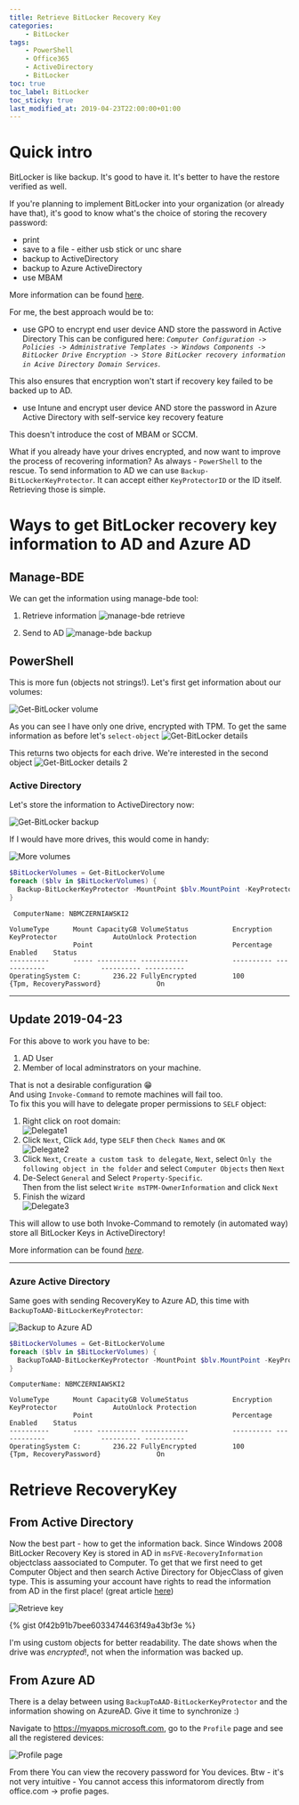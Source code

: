 ```yaml
---
title: Retrieve BitLocker Recovery Key
categories:
    - BitLocker
tags:
    - PowerShell
    - Office365
    - ActiveDirectory
    - BitLocker
toc: true
toc_label: BitLocker
toc_sticky: true
last_modified_at: 2019-04-23T22:00:00+01:00
---
```


# Quick intro

BitLocker is like backup. It's good to have it. It's better to have the restore verified as well.

If you're planning to implement BitLocker into your organization (or already have that), it's good to know what's the choice of storing the recovery password:

- print
- save to a file - either usb stick or unc share
- backup to ActiveDirectory
- backup to Azure ActiveDirectory
- use MBAM

More information can be found [here](https://docs.microsoft.com/en-us/windows/security/information-protection/bitlocker/bitlocker-device-encryption-overview-windows-10).

For me, the best approach would be to:

- use GPO to encrypt end user device AND store the password in Active Directory
This can be configured here: *`Computer Configuration -> Policies -> Administrative Templates -> Windows Components -> BitLocker Drive Encryption -> Store BitLocker recovery information in Acive Directory Domain Services`*.

This also ensures that encryption won't start if recovery key failed to be backed up to AD.

- use Intune and encrypt user device AND store the password in Azure Active Directory with self-service key recovery feature

This doesn't introduce the cost of MBAM or SCCM.

What if you already have your drives encrypted, and now want to improve the process of recovering information? As always - `PowerShell` to the rescue. To send information to AD we can use `Backup-BitLockerKeyProtector`. It can accept either `KeyProtectorID` or the ID itself. Retrieving those is simple.

# Ways to get BitLocker recovery key information to AD and Azure AD

## Manage-BDE

We can get the information using manage-bde tool:

1. Retrieve information
![manage-bde retrieve](/assets/images/posts/retrieve-bitlocker/picture1.png)

2. Send to AD
![manage-bde backup](/assets/images/posts/retrieve-bitlocker/picture2.png)

## PowerShell

This is more fun (objects not strings!). Let's first get information about our volumes:

![Get-BitLocker volume](/assets/images/posts/retrieve-bitlocker/picture3.png)

As you can see I have only one drive, encrypted with TPM. To get the same information as before let's `select-object`
![Get-BitLocker details](/assets/images/posts/retrieve-bitlocker/picture4.png)

This returns two objects for each drive. We're interested in the second object
![Get-BitLocker details 2](/assets/images/posts/retrieve-bitlocker/picture5.png)

### Active Directory

Let's store the information to ActiveDirectory now:

![Get-BitLocker backup](/assets/images/posts/retrieve-bitlocker/picture6.png)

If I would have more drives, this would come in handy:

![More volumes](/assets/images/posts/retrieve-bitlocker/picture7.png)

```powershell
$BitLockerVolumes = Get-BitLockerVolume
foreach ($blv in $BitLockerVolumes) {
  Backup-BitLockerKeyProtector -MountPoint $blv.MountPoint -KeyProtectorId (($blv.KeyProtector)[1] | Select-Object -ExpandProperty KeyProtectorID)
}
```

```
 ComputerName: NBMCZERNIAWSKI2

VolumeType      Mount CapacityGB VolumeStatus           Encryption KeyProtector              AutoUnlock Protection
                Point                                   Percentage                           Enabled    Status
----------      ----- ---------- ------------           ---------- ------------              ---------- ----------
OperatingSystem C:        236.22 FullyEncrypted         100        {Tpm, RecoveryPassword}              On
```

---

## Update 2019-04-23

For this above to work you have to be:

1. AD User
2. Member of local adminstrators on your machine.

That is not a desirable configuration :grin:  
And using `Invoke-Command` to remote machines will fail too.  
To fix this you will have to delegate proper permissions to `SELF` object:

1. Right click on root domain:  
![Delegate1](/assets/images/posts/retrieve-bitlocker/picture11.png)
2. Click `Next`, Click `Add`, type `SELF` then `Check Names` and `OK`  
![Delegate2](/assets/images/posts/retrieve-bitlocker/picture12.png)
3. Click `Next`, `Create a custom task to delegate`, `Next`, select `Only the following object in the folder` and select `Computer Objects` then `Next`
4. De-Select `General` and Select `Property-Specific`.  
Then from the list select `Write msTPM-OwnerInformation` and click `Next`
5. Finish the wizard  
![Delegate3](/assets/images/posts/retrieve-bitlocker/picture13.png)

This will allow to use both Invoke-Command to remotely (in automated way) store all BitLocker Keys in ActiveDirectory!

More information can be found _[here](https://blogs.technet.microsoft.com/craigf/2011/01/26/delegating-access-in-ad-to-bitlocker-recovery-information/)_.

---


### Azure Active Directory

Same goes with sending RecoveryKey to Azure AD, this time with `BackupToAAD-BitLockerKeyProtector`:

![Backup to Azure AD](/assets/images/posts/retrieve-bitlocker/picture8.png)

```powershell
$BitLockerVolumes = Get-BitLockerVolume
foreach ($blv in $BitLockerVolumes) {
  BackupToAAD-BitLockerKeyProtector -MountPoint $blv.MountPoint -KeyProtectorId (($blv.KeyProtector)[1] | Select-Object -ExpandProperty KeyProtectorID)
}
```

```
ComputerName: NBMCZERNIAWSKI2

VolumeType      Mount CapacityGB VolumeStatus           Encryption KeyProtector              AutoUnlock Protection
                Point                                   Percentage                           Enabled    Status
----------      ----- ---------- ------------           ---------- ------------              ---------- ----------
OperatingSystem C:        236.22 FullyEncrypted         100        {Tpm, RecoveryPassword}              On

```




# Retrieve RecoveryKey

## From Active Directory

Now the best part - how to get the information back. Since Windows 2008 BitLocker Recovery Key is stored in AD in `msFVE-RecoveryInformation` objectclass aassociated to Computer. To get that we first need to get Computer Object and then search Active Directory for ObjecClass of given type. This is assuming your account have rights to read the information from AD in the first place! (great article [here](http://www.alexandreviot.net/2015/06/10/active-directory-how-to-display-bitlocker-recovery-key/))

![Retrieve key](/assets/images/posts/retrieve-bitlocker/picture9.png)

{% gist 0f42b91b7bee6033474463f49a43bf3e %}

I'm using custom objects for better readability. The date shows when the drive was *encrypted*!, not when the information was backed up.

## From Azure AD
There is a delay between using `BackupToAAD-BitLockerKeyProtector` and the information showing on AzureAD. Give it time to synchronize :)

Navigate to https://myapps.microsoft.com, go to the `Profile` page and see all the registered devices:

![Profile page](/assets/images/posts/retrieve-bitlocker/picture10.png)

From there You can view the recovery password for You devices.
Btw - it's not very intuitive - You cannot access this informatorom directly from office.com -> profie pages. 

